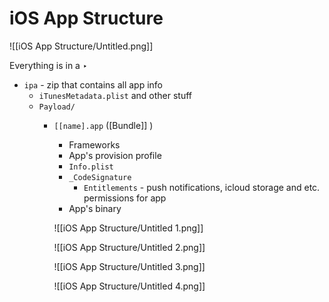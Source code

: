 # iOS App Structure

![[iOS App Structure/Untitled.png]]

Everything is in a ‣ 

- `ipa` - zip that contains all app info
    - `iTunesMetadata.plist` and other stuff
    - `Payload/`
        - `[[name].app` ([Bundle]] )
            - Frameworks
            - App's provision profile
            - `Info.plist`
            - `_CodeSignature`
                - `Entitlements` - push notifications, icloud storage and etc. permissions for app
            - App's binary
            
            ![[iOS App Structure/Untitled 1.png]]
            
            ![[iOS App Structure/Untitled 2.png]]
            
            ![[iOS App Structure/Untitled 3.png]]
            
            ![[iOS App Structure/Untitled 4.png]]